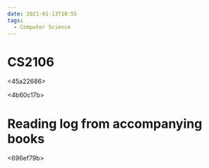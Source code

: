 ```yaml
---
date: 2021-01-13T10:55
tags: 
  - Computer Science
---
```


# CS2106

<bc91a8cb>

<45a22686>

<dfbefd23>

<4b60c17b>

# Reading log from accompanying books

<696ef79b>
